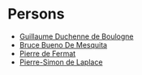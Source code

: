 # Persons
- [Guillaume Duchenne de Boulogne](https://fr.wikipedia.org/wiki/Guillaume_Duchenne_de_Boulogne)
- [Bruce Bueno De Mesquita](https://fr.wikipedia.org/wiki/Bruce_Bueno_de_Mesquita)
- [Pierre de Fermat](https://fr.wikipedia.org/wiki/Pierre_de_Fermat)
- [Pierre-Simon de Laplace](https://fr.wikipedia.org/wiki/Pierre-Simon_de_Laplace)
